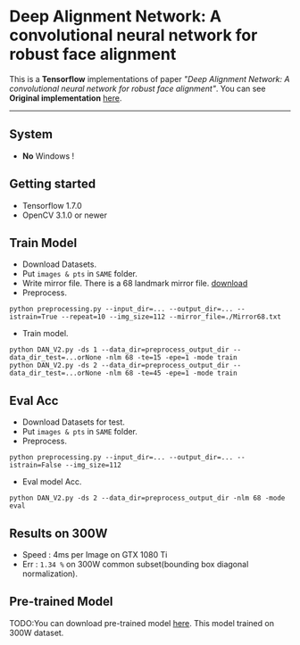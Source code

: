 Deep Alignment Network: A convolutional neural network for robust face alignment
===

This is a **Tensorflow** implementations of paper *"Deep Alignment Network: A convolutional neural network for robust face alignment"*.
You can see **Original implementation** [here](https://github.com/MarekKowalski/DeepAlignmentNetwork).

-----------------

## System

* **No** Windows !

Getting started
-------  
* Tensorflow 1.7.0
* OpenCV 3.1.0 or newer

Train Model
---
* Download Datasets.
* Put `images & pts` in `SAME` folder.
* Write mirror file. There is a 68 landmark mirror file. [download](https://pan.baidu.com/s/1Ln_i00DRulDlgHJ8CmIqAQ)
* Preprocess.
```shell
python preprocessing.py --input_dir=... --output_dir=... --istrain=True --repeat=10 --img_size=112 --mirror_file=./Mirror68.txt
```
* Train model.
```shell
python DAN_V2.py -ds 1 --data_dir=preprocess_output_dir --data_dir_test=...orNone -nlm 68 -te=15 -epe=1 -mode train
python DAN_V2.py -ds 2 --data_dir=preprocess_output_dir --data_dir_test=...orNone -nlm 68 -te=45 -epe=1 -mode train
```

Eval Acc
---
* Download Datasets for test.
* Put `images & pts` in `SAME` folder.
* Preprocess.
```shell
python preprocessing.py --input_dir=... --output_dir=... --istrain=False --img_size=112
```
* Eval model Acc.
```shell
python DAN_V2.py -ds 2 --data_dir=preprocess_output_dir -nlm 68 -mode eval
```

Results on 300W
---
* Speed : 4ms per Image on GTX 1080 Ti
* Err : `1.34 %` on 300W common subset(bounding box diagonal normalization).

Pre-trained Model
---
TODO:You can download pre-trained model [here](). This model trained on 300W dataset.
